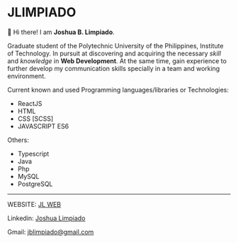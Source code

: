 # JLIMPIADO

👋 Hi there! I am **Joshua B. Limpiado**.

Graduate student of the Polytechnic University of the Philippines, Institute of Technology.
In pursuit at discovering and acquiring the necessary *skill* and *knowledge* in **Web Development**. At the same time, gain experience to further develop my communication skills specially in a team and working environment. 

Current known and used Programming languages/libraries or Technologies:
- ReactJS
- HTML
- CSS [SCSS]
- JAVASCRIPT ES6

Others:
- Typescript
- Java
- Php
- MySQL
- PostgreSQL
<hr>

WEBSITE: [JL WEB](https://d3vlimpiado.netlify.app/)

Linkedin: [Joshua Limpiado](https://www.linkedin.com/in/joshua-limpiado-2000/)

Gmail: [jblimpiado@gmail.com](mailto:jblimpiado@gmail.com)
